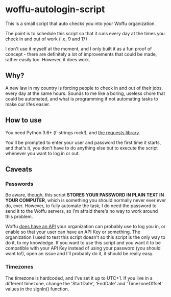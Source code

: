 # woffu-autologin-script
This is a small script that auto checks you into your Woffu organization.

The point is to schedule this script so that it runs every day at the times you check in and out of work (i.e, 9 and 17)

I don't use it myself at the moment, and I only built it as a fun proof of concept - there are definitely a lot of 
improvements that could be made, rather easily too. However, it does work.

## Why?
A new law in my country is forcing people to check in and out of their jobs, every day at the same hours. Sounds to me
like a boring, useless chore that could be automated, and what is programming if not automating tasks to make our lifes easier.

## How to use
You need Python 3.6+ (f-strings rock!), and [the requests library](https://pypi.org/project/requests/).

You'll be prompted to enter your user and password the first time it starts, and that's it, you don't have to do anything else
but to execute the script whenever you want to log in or out.

## Caveats
### Passwords
Be aware, though, this script **STORES YOUR PASSWORD IN PLAIN TEXT IN YOUR COMPUTER**, which is something you should normally never ever
ever do, ever. However, to fully automate the task, I do need the password to send it to the Woffu servers, so I'm afraid there's no way to work around this problem. 

Woffu [does have an API](https://www.woffu.com/wp-content/uploads/2019/07/Woffu-API-Document-Guide-en.pdf) your organization 
can probably use to log you in, or enable so that your user can have an API Key or something. The organization I used to test
this script doesn't so this script is the only way to do it, to my knowledge. If you want to use this script and you want it
to be compatible with your API Key instead of using your password (you should want to!), open an issue and I'll probably do it,
it should be really easy.

### Timezones
The timezone is hardcoded, and I've set it up to UTC+1. If you live in a different timezone, change 
the 'StartDate', 'EndDate' and 'TimezoneOffset' values in the signIn() function. 

